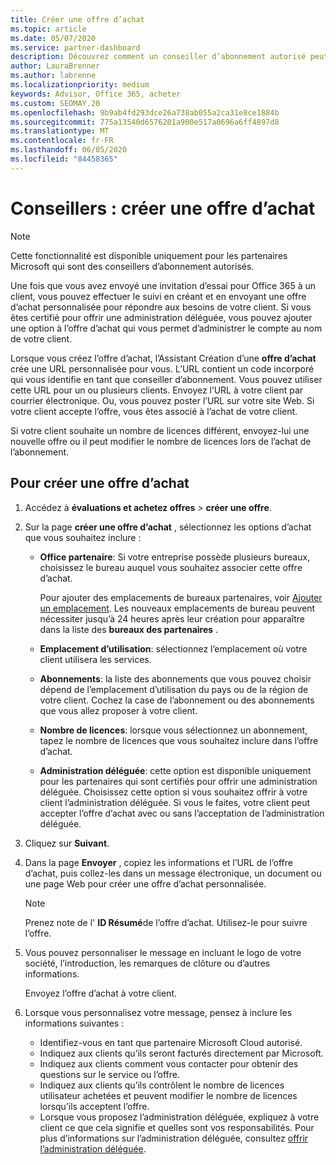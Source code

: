 ```yaml
---
title: Créer une offre d’achat
ms.topic: article
ms.date: 05/07/2020
ms.service: partner-dashboard
description: Découvrez comment un conseiller d’abonnement autorisé peut utiliser l’espace partenaires pour créer une offre d’achat et une URL personnalisée à inclure dans les invitations à la version d’évaluation d’Office 365.
author: LauraBrenner
ms.author: labrenne
ms.localizationpriority: medium
keywords: Advisor, Office 365, acheter
ms.custom: SEOMAY.20
ms.openlocfilehash: 9b9ab4fd293dce26a738ab055a2ca31e8ce1884b
ms.sourcegitcommit: 775a13540d6576201a900e517a0696a6ff4897d8
ms.translationtype: MT
ms.contentlocale: fr-FR
ms.lasthandoff: 06/05/2020
ms.locfileid: "84458365"
---
```

# <a name="advisors-create-a-purchase-offer"></a>Conseillers : créer une offre d’achat

> [!NOTE]
> Cette fonctionnalité est disponible uniquement pour les partenaires Microsoft qui sont des conseillers d’abonnement autorisés.

Une fois que vous avez envoyé une invitation d’essai pour Office 365 à un client, vous pouvez effectuer le suivi en créant et en envoyant une offre d’achat personnalisée pour répondre aux besoins de votre client. Si vous êtes certifié pour offrir une administration déléguée, vous pouvez ajouter une option à l’offre d’achat qui vous permet d’administrer le compte au nom de votre client.

Lorsque vous créez l’offre d’achat, l’Assistant Création d’une **offre d’achat** crée une URL personnalisée pour vous. L’URL contient un code incorporé qui vous identifie en tant que conseiller d’abonnement. Vous pouvez utiliser cette URL pour un ou plusieurs clients. Envoyez l’URL à votre client par courrier électronique. Ou, vous pouvez poster l’URL sur votre site Web. Si votre client accepte l’offre, vous êtes associé à l’achat de votre client.

Si votre client souhaite un nombre de licences différent, envoyez-lui une nouvelle offre ou il peut modifier le nombre de licences lors de l’achat de l’abonnement.

## <a name="to-create-a-purchase-offer"></a>Pour créer une offre d’achat

1. Accédez à **évaluations et achetez offres**  >  **créer une offre**.

2. Sur la page **créer une offre d’achat** , sélectionnez les options d’achat que vous souhaitez inclure :

    - **Office partenaire**: Si votre entreprise possède plusieurs bureaux, choisissez le bureau auquel vous souhaitez associer cette offre d’achat.

        Pour ajouter des emplacements de bureaux partenaires, voir [Ajouter un emplacement](manage-locations.md). Les nouveaux emplacements de bureau peuvent nécessiter jusqu’à 24 heures après leur création pour apparaître dans la liste des **bureaux des partenaires** .

    - **Emplacement d’utilisation**: sélectionnez l’emplacement où votre client utilisera les services.
    - **Abonnements**: la liste des abonnements que vous pouvez choisir dépend de l’emplacement d’utilisation du pays ou de la région de votre client. Cochez la case de l’abonnement ou des abonnements que vous allez proposer à votre client.
    - **Nombre de licences**: lorsque vous sélectionnez un abonnement, tapez le nombre de licences que vous souhaitez inclure dans l’offre d’achat.
    - **Administration déléguée**: cette option est disponible uniquement pour les partenaires qui sont certifiés pour offrir une administration déléguée. Choisissez cette option si vous souhaitez offrir à votre client l’administration déléguée. Si vous le faites, votre client peut accepter l’offre d’achat avec ou sans l’acceptation de l’administration déléguée.

3. Cliquez sur **Suivant**.

4. Dans la page **Envoyer** , copiez les informations et l’URL de l’offre d’achat, puis collez-les dans un message électronique, un document ou une page Web pour créer une offre d’achat personnalisée.

    > [!NOTE]
    > Prenez note de l' **ID Résumé**de l’offre d’achat. Utilisez-le pour suivre l’offre.

5. Vous pouvez personnaliser le message en incluant le logo de votre société, l’introduction, les remarques de clôture ou d’autres informations.

    Envoyez l’offre d’achat à votre client.

6. Lorsque vous personnalisez votre message, pensez à inclure les informations suivantes :

    - Identifiez-vous en tant que partenaire Microsoft Cloud autorisé.
    - Indiquez aux clients qu’ils seront facturés directement par Microsoft.
    - Indiquez aux clients comment vous contacter pour obtenir des questions sur le service ou l’offre.
    - Indiquez aux clients qu’ils contrôlent le nombre de licences utilisateur achetées et peuvent modifier le nombre de licences lorsqu’ils acceptent l’offre.
    - Lorsque vous proposez l’administration déléguée, expliquez à votre client ce que cela signifie et quelles sont vos responsabilités. Pour plus d’informations sur l’administration déléguée, consultez [offrir l’administration déléguée](customers-revoke-admin-privileges.md).
